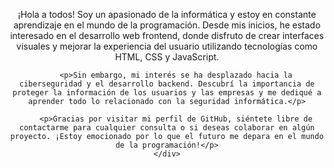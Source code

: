 <!--
### Hi there 👋
-->

<!--
**rosendocamal/rosendocamal** is a ✨ _special_ ✨ repository because its `README.md` (this file) appears on your GitHub profile.

Here are some ideas to get you started:

- 🔭 I’m currently working on ...
- 🌱 I’m currently learning ...
- 👯 I’m looking to collaborate on ...
- 🤔 I’m looking for help with ...
- 💬 Ask me about ...
- 📫 How to reach me: ...
- 😄 Pronouns: ...
- ⚡ Fun fact: ...
-->

<div class="container">
    <div class="container__name" align="center">
    </div>
    <div class="container_text" align="center">
        <p>¡Hola a todos! Soy un apasionado de la informática y estoy en constante aprendizaje en el mundo de la programación. Desde mis inicios, he estado interesado en el desarrollo web frontend, donde disfruto de crear interfaces visuales y mejorar la experiencia del usuario utilizando tecnologías como HTML, CSS y JavaScript.</p>

        <p>Sin embargo, mi interés se ha desplazado hacia la ciberseguridad y el desarrollo backend. Descubrí la importancia de proteger la información de los usuarios y las empresas y me dediqué a aprender todo lo relacionado con la seguridad informática.</p>

        <p>Gracias por visitar mi perfil de GitHub, siéntete libre de contactarme para cualquier consulta o si deseas colaborar en algún proyecto. ¡Estoy emocionado por lo que el futuro me depara en el mundo de la programación!</p>
    </div>
</div>
